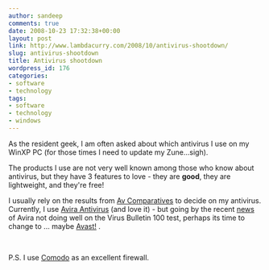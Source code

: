 ```yaml
---
author: sandeep
comments: true
date: 2008-10-23 17:32:38+00:00
layout: post
link: http://www.lambdacurry.com/2008/10/antivirus-shootdown/
slug: antivirus-shootdown
title: Antivirus shootdown
wordpress_id: 176
categories:
- software
- technology
tags:
- software
- technology
- windows
---
```


As the resident geek, I am often asked about which antivirus I use on my WinXP PC (for those times I need to update my Zune...sigh).

The products I use are not very well known among those who know about antivirus, but they have 3 features to love - they are **good**, they are lightweight, and they're free!

I usually rely on the results from [Av Comparatives](http://www.av-comparatives.org/) to decide on my antivirus. Currently, I use [Avira Antivirus](http://www.free-av.com/en/download/1/download_avira_antivir_personal__free_antivirus.html) (and love it) - but going by the recent [news](http://it.slashdot.org/it/08/10/23/1329226.shtml) of Avira not doing well on the Virus Bulletin 100 test, perhaps its time to change to ... maybe [Avast!](http://www.avast.com/eng/programs.html) .

 

P.S. I use [Comodo](http://www.comodo.com/) as an excellent firewall.
